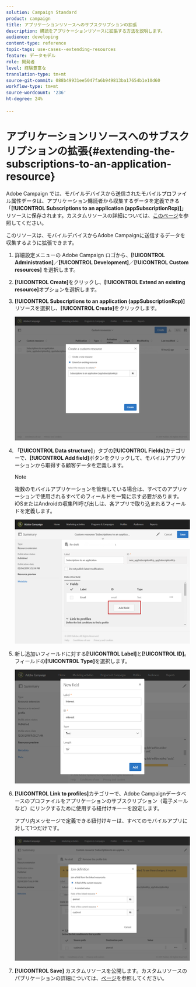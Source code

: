 ```yaml
---
solution: Campaign Standard
product: campaign
title: アプリケーションリソースへのサブスクリプションの拡張
description: 購読をアプリケーションリソースに拡張する方法を説明します。
audience: developing
content-type: reference
topic-tags: use-cases--extending-resources
feature: データモデル
role: 開発者
level: 経験豊富な
translation-type: tm+mt
source-git-commit: 088b49931ee5047fa6b949813ba17654b1e10d60
workflow-type: tm+mt
source-wordcount: '236'
ht-degree: 24%

---
```



# アプリケーションリソースへのサブスクリプションの拡張{#extending-the-subscriptions-to-an-application-resource}

Adobe Campaign では、モバイルデバイスから送信されたモバイルプロファイル属性データは、アプリケーション購読者から収集するデータを定義できる「**[!UICONTROL Subscriptions to an application (appSubscriptionRcp)]**」リソースに保存されます。カスタムリソースの詳細については、[このページ](../../developing/using/key-steps-to-add-a-resource.md)を参照してください。

このリソースは、モバイルデバイスからAdobe Campaignに送信するデータを収集するように拡張できます。

1. 詳細設定メニューの Adobe Campaign ロゴから、**[!UICONTROL Administration]**／**[!UICONTROL Development]**／**[!UICONTROL Custom resources]** を選択します。
1. **[!UICONTROL Create]**&#x200B;をクリックし、**[!UICONTROL Extend an existing resource]**&#x200B;オプションを選択します。
1. **[!UICONTROL Subscriptions to an application (appSubscriptionRcp)]**&#x200B;リソースを選択し、**[!UICONTROL Create]**&#x200B;をクリックします。

   ![](assets/in_app_personal_data_4.png)

1. 「**[!UICONTROL Data structure]**」タブの&#x200B;**[!UICONTROL Fields]**&#x200B;カテゴリーで、**[!UICONTROL Add field]**&#x200B;ボタンをクリックして、モバイルアプリケーションから取得する顧客データを定義します。

   >[!NOTE]
   >
   >複数のモバイルアプリケーションを管理している場合は、すべてのアプリケーションで使用されるすべてのフィールドを一覧に示す必要があります。 iOSまたはAndroidの収集PII呼び出しは、各アプリで取り込まれるフィールドを定義します。

   ![](assets/in_app_personal_data.png)

1. 新し追加いフィールドに対する&#x200B;**[!UICONTROL Label]**&#x200B;と&#x200B;**[!UICONTROL ID]**。 フィールドの&#x200B;**[!UICONTROL Type]**&#x200B;を選択します。

   ![](assets/schema_extension_uc9.png)

1. **[!UICONTROL Link to profiles]**&#x200B;カテゴリーで、Adobe Campaignデータベースのプロファイルをアプリケーションのサブスクリプション（電子メールなど）にリンクするために使用する紐付けキーーを設定します。

   アプリ内メッセージで定義できる紐付けキーは、すべてのモバイルアプリに対して1つだけです。

   ![](assets/in_app_personal_data_3.png)

1. **[!UICONTROL Save]** カスタムリソースを公開します。カスタムリソースのパブリケーションの詳細については、[ページ](../../developing/using/updating-the-database-structure.md#publishing-a-custom-resource)を参照してください。

